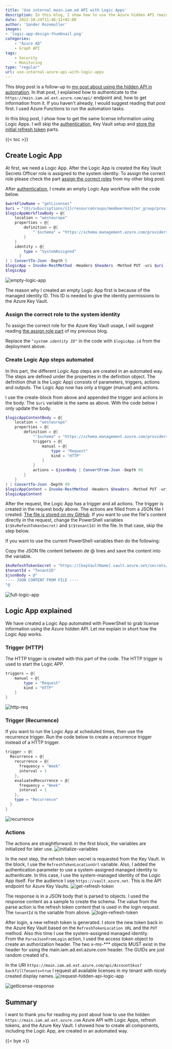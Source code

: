 ```yaml
---
title: 'Use internal main.iam.ad API with Logic Apps'
description: In this blog, I show how to use the Azure hidden API (main.iam.ad) with Logic Apps. I show how to get Microsoft licenses to an overview with display names that are not available in the Graph API. 
date: 2022-10-24T11:46:12+02:00
author: 'Sander Rozemuller'
images:
- 'logic-app-design-thumbnail.png'
categories:
    - "Azure AD"
    - Graph API
tags:
    - Security
    - Monitoring
type: "regular"
url: use-internal-azure-api-with-logic-apps
---
```

This blog post is a follow-up to [my post about using the hidden API in automation](https://www.rozemuller.com/use-internal-azure-api-in-automation/). In that post, I explained how to authenticate to the ```https://main.iam.ad.ext.azure.com/api/``` endpoint and, how to get information from it. If you haven't already, I would suggest reading that post first. 
I used Azure Functions to run the automation tasks. 

In this blog post, I show how to get the same license information using Logic Apps. 
I will skip the [authentication](https://www.rozemuller.com/use-internal-azure-api-in-automation/#authenticate-to-mainiamadextazurecom), Key Vault setup and [store the initial refresh token](https://www.rozemuller.com/use-internal-azure-api-in-automation/#store-refresh-token-in-azure-key-vault) parts. 

{{< toc >}}

## Create Logic App
At first, we need a Logic App. After the Logic App is created the Key Vault Secrets Officer role is assigned to the system identity. To assign the correct role please check the part [assign the correct roles](https://www.rozemuller.com/use-internal-azure-api-in-automation/#create-and-assign-the-system-identity-to-key-vaults-secrets-officer) from my other blog post. 

After [authentication](https://www.rozemuller.com/use-internal-azure-api-in-automation/#authenticate-to-mainiamadextazurecom), I create an empty Logic App workflow with the code below.
```powershell
$workFlowName = "getLicenses"
$uri = "{0}/subscriptions/{1}/resourceGroups/membeermonitor_group/providers/Microsoft.Logic/workflows/{2}?api-version=2016-06-01" -f $mainUrl, $subscriptionId, $workFlowName
$logicAppWorkflowBody = @{
    location = "westeurope"
    properties = @{
        definition = @{ 
            "`$schema" = "https://schema.management.azure.com/providers/Microsoft.Logic/schemas/2016-06-01/workflowdefinition.json"
        }
    }
    identity = @{
        type = "SystemAssigned"
      }
} | ConvertTo-Json -Depth 5
$logicApp = Invoke-RestMethod -Headers $headers -Method PUT -uri $uri -Body $logicAppWorkflowBody
$logicApp
```
![empty-logic-app](empty-logic-app.png)

The reason why I created an empty Logic App first is because of the managed identity ID. This ID is needed to give the identity permissions to the Azure Key Vault.

### Assign the correct role to the system identity
To assign the correct role for the Azure Key Vault usage, I will suggest reading [the assign role part](https://www.rozemuller.com/use-internal-azure-api-in-automation/#create-and-assign-the-system-identity-to-key-vaults-secrets-officer) of my previous blog.

Replace the *```"system identity ID"```* in the code with ```$logicApp.id``` from the deployment above. 

### Create Logic App steps automated
In this part, the different Logic App steps are created in an automated way. The steps are defined under the properties in the definition object. The definition (that is the Logic App) consists of parameters, triggers, actions and outputs. 
The Logic App now has only a trigger (manual) and actions.

I use the create-block from above and appended the trigger and actions in the body. The ```$uri``` variable is the same as above. With the code below I only update the body.

```powershell
$logicAppContentBody = @{
    location = "westeurope"
    properties = @{
        definition = @{ 
            "`$schema" = "https://schema.management.azure.com/providers/Microsoft.Logic/schemas/2016-06-01/workflowdefinition.json"
            triggers = @{
                manual = @{
                    type = "Request"
                    kind = "HTTP"
                }
            }
            actions = $jsonBody | ConvertFrom-Json -Depth 99
        }
    }
} | ConvertTo-Json -Depth 99
$logicAppContent = Invoke-RestMethod -Headers $headers -Method PUT -uri $uri -Body $logicAppContentBody
$logicAppContent
```
After the request, the Logic App has a trigger and all actions. The trigger is created in the request body above. The actions are filled from a JSON file I created. [The file is stored on my GitHub](https://github.com/srozemuller/Monitoring/tree/main/LogicApps/LicenseInfo). 
If you want to use the file's content directly in the request, change the PowerShell variables ```$($kvRefeshTokenSecret)``` and ```$($tenantId)``` in the file. In that case, skip the step below.

If you want to use the current PowerShell variables then do the following:

Copy the JSON file content between de @ lines and save the content into the variable.

```powershell 
$kvRefeshTokenSecret = "https://[keyVaultName].vault.azure.net/secrets/[secretName]?api-version=7.3"
$tenantId = "TenantID"
$jsonBody = @"
---- JSON CONTENT FROM FILE ----
"@
```
![full-logic-app](full-logic-app.png)

## Logic App explained
We have created a Logic App automated with PowerShell to grab license information using the Azure hidden API. Let me explain in short how the Logic App works.

### Trigger (HTTP)
The HTTP trigger is created with this part of the code. The HTTP trigger is used to start the Logic APP. 
```powershell
triggers = @{
    manual = @{
        type = "Request"
        kind = "HTTP"
    }
}
```

![http-req](http-req.png)
### Trigger (Recurrence)
If you want to run the Logic App at scheduled times, then use the recurrence trigger. Run the code below to create a recurrence trigger instead of a HTTP trigger.
```powershell
trigger = @{
  Recurrence = @{
    recurrence = @{
      frequency = "Week"
      interval = 1
    },
    evaluatedRecurrence = @{
      frequency = "Week"
      interval = 1
    },
    type = "Recurrence"
  }
}
```
![recurrence](recurrence.png)

### Actions
The actions are straightforward. In the first block, the variables are initialized for later use.
![initialize-variables](initialize-variables.png)

In the next step, the refresh token secret is requested from the Key Vault. In the block, I use the ```RefreshTokenLocationUrl``` variable. Also, I added the authentication parameter to use a system-assigned managed identity to authenticate. In this case, I use the system-managed identity of the Logic App itself. For the audience I use ```https://vault.azure.net```. This is the API endpoint for Azure Key Vaults.
![get-refresh-token](get-refresh-token.png)

The response is in a JSON body that is parsed to objects. I used the response content as a sample to create the schema. The value from the parse action is the refresh token content that is used in the login request. The ```tenantId``` is the variable from above.
![login-refresh-token](login-refresh-token.png)

After login, a new refresh token is generated. I store the new token back in the Azure Key Vault based on the ```RefreshTokenLocation URL``` and the ```PUT``` method. Also this time I use the system-assigned managed identity.  
From the ```ParseJsonFromLogin``` action, I used the access token object to create an authorization header. The two x-ms-*** objects MUST exist in the header for using the main.iam.ad.ext.azure.com header. The GUIDs are just random created id's.

In the URI ```https://main.iam.ad.ext.azure.com/api/AccountSkus?backfillTenants=true``` I request all available licenses in my tenant with nicely created display names. 
![request-hidden-api-logic-app](request-hidden-api-logic-app.png)

![getlicense-response](getlicense-response.png)

## Summary
I want to thank you for reading my post about how to use the hidden ```https://main.iam.ad.ext.azure.com``` Azure API with Logic Apps, refresh tokens, and the Azure Key Vault. I showed how to create all components, including the Logic App, are created in an automated way.  


{{< bye >}}